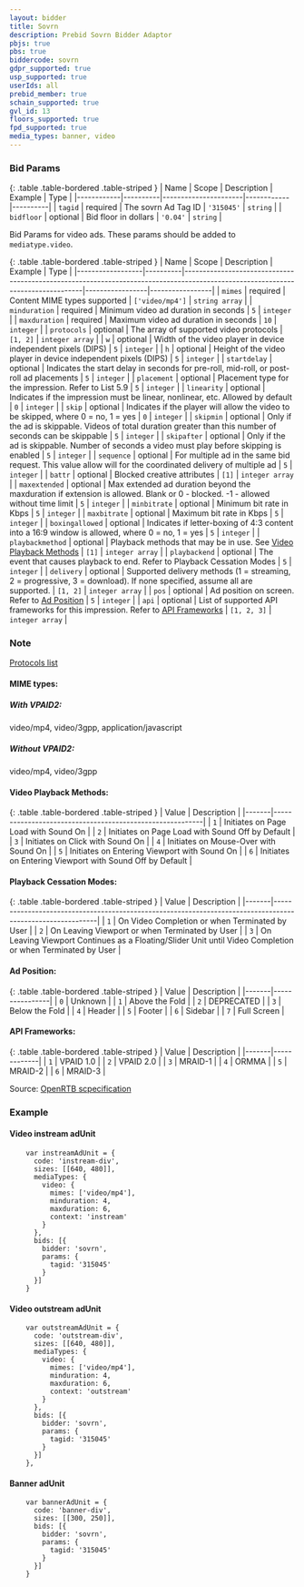 ```yaml
---
layout: bidder
title: Sovrn
description: Prebid Sovrn Bidder Adaptor
pbjs: true
pbs: true
biddercode: sovrn
gdpr_supported: true
usp_supported: true
userIds: all
prebid_member: true
schain_supported: true
gvl_id: 13
floors_supported: true
fpd_supported: true
media_types: banner, video
---
```


### Bid Params

{: .table .table-bordered .table-striped }
| Name       | Scope    | Description          | Example    | Type     |
|------------|----------|----------------------|------------|----------|
| `tagid`    | required | The sovrn Ad Tag ID  | `'315045'` | `string` |
| `bidfloor` | optional | Bid floor in dollars | `'0.04'`   | `string` |

Bid Params for video ads. These params should be added to `mediatype.video`.

{: .table .table-bordered .table-striped }
| Name             | Scope    | Description                                                                                                                    | Example         | Type            |
|------------------|----------|--------------------------------------------------------------------------------------------------------------------------------|-----------------|-----------------|
| `mimes`          | required | Content MIME types supported                                                                                                   | `['video/mp4']` | `string array`  |
| `minduration`    | required | Minimum video ad duration in seconds                                                                                           | `5`             | `integer`       |
| `maxduration`    | required | Maximum video ad duration in seconds                                                                                           | `10`            | `integer`       |
| `protocols`      | optional | The array of supported video protocols                                                                                         | `[1, 2]`        | `integer array` |
| `w`              | optional | Width of the video player in device independent pixels (DIPS)                                                                  | `5`             | `integer`       |
| `h`              | optional | Height of the video player in device independent pixels (DIPS)                                                                 | `5`             | `integer`       |
| `startdelay`     | optional | Indicates the start delay in seconds for pre-roll, mid-roll, or post-roll ad placements                                        | `5`             | `integer`       |
| `placement`      | optional | Placement type for the impression. Refer to List 5.9                                                                           | `5`             | `integer`       |
| `linearity`      | optional | Indicates if the impression must be linear, nonlinear, etc. Allowed by default                                                 | `0`             | `integer`       |
| `skip`           | optional | Indicates if the player will allow the video to be skipped, where 0 = no, 1 = yes                                              | `0`             | `integer`       |
| `skipmin`        | optional | Only if the ad is skippable. Videos of total duration greater than this number of seconds can be skippable                     | `5`             | `integer`       |
| `skipafter`      | optional | Only if the ad is skippable. Number of seconds a video must play before skipping is enabled                                    | `5`             | `integer`       |
| `sequence`       | optional | For multiple ad in the same bid request. This value allow will for the coordinated delivery of multiple ad                     | `5`             | `integer`       |
| `battr`          | optional | Blocked creative attributes                                                                                                    | `[1]`           | `integer array` |
| `maxextended`    | optional | Max extended ad duration beyond the maxduration if extension is allowed. Blank or 0 - blocked. -1 - allowed without time limit | `5`             | `integer`       |
| `minbitrate`     | optional | Minimum bit rate in Kbps                                                                                                       | `5`             | `integer`       |
| `maxbitrate`     | optional | Maximum bit rate in Kbps                                                                                                       | `5`             | `integer`       |
| `boxingallowed`  | optional | Indicates if letter-boxing of 4:3 content into a 16:9 window is allowed, where 0 = no, 1 = yes                                 | `5`             | `integer`       |
| `playbackmethod` | optional | Playback methods that may be in use. See [Video Playback Methods](#video-playback-methods)                                     | `[1]`           | `integer array` |
| `playbackend`    | optional | The event that causes playback to end. Refer to Playback Cessation Modes                                                       | `5`             | `integer`       |
| `delivery`       | optional | Supported delivery methods (1 = streaming, 2 = progressive, 3 = download). If none specified, assume all are supported.        | `[1, 2]`        | `integer array` |
| `pos`            | optional | Ad position on screen. Refer to [Ad Position](#ad-position)                                                                    | `5`             | `integer`       |
| `api`            | optional | List of supported API frameworks for this impression. Refer to [API Frameworks](api-frameworks)                                | `[1, 2, 3]`     | `integer array` |
 

### Note

[Protocols list](https://docs.prebid.org/dev-docs/bidders/conversant.html#protocols)

#### MIME types:

##### With VPAID2:  

video/mp4,
video/3gpp,
application/javascript

##### Without VPAID2:

video/mp4,
video/3gpp

#### Video Playback Methods:

{: .table .table-bordered .table-striped }
| Value | Description                                              |
|-------|----------------------------------------------------------|
| `1`   | Initiates on Page Load with Sound On                     |
| `2`   | Initiates on Page Load with Sound Off by Default         |
| `3`   | Initiates on Click with Sound On                         |
| `4`   | Initiates on Mouse-Over with Sound On                    |
| `5`   | Initiates on Entering Viewport with Sound On             |
| `6`   | Initiates on Entering Viewport with Sound Off by Default |

#### Playback Cessation Modes:

{: .table .table-bordered .table-striped }
| Value | Description                                                                                               |
|-------|-----------------------------------------------------------------------------------------------------------|
| `1`   | On Video Completion or when Terminated by User                                                            |
| `2`   | On Leaving Viewport or when Terminated by User                                                            |
| `3`   | On Leaving Viewport Continues as a Floating/Slider Unit until Video Completion or when Terminated by User |

#### Ad Position:

{: .table .table-bordered .table-striped }
| Value | Description    |
|-------|----------------|
| `0`   | Unknown        |
| `1`   | Above the Fold |
| `2`   | DEPRECATED     |
| `3`   | Below the Fold |
| `4`   | Header         |
| `5`   | Footer         |
| `6`   | Sidebar        |
| `7`   | Full Screen    |

#### API Frameworks:

{: .table .table-bordered .table-striped }
| Value | Description |
|-------|-------------|
| `1`   | VPAID 1.0   |
| `2`   | VPAID 2.0   |
| `3`   | MRAID-1     |
| `4`   | ORMMA       |
| `5`   | MRAID-2     |
| `6`   | MRAID-3     |

Source: [OpenRTB scpecification](https://www.iab.com/wp-content/uploads/2016/03/OpenRTB-API-Specification-Version-2-5-FINAL.pdf)

### Example

#### Video instream adUnit

```
    var instreamAdUnit = {
      code: 'instream-div',
      sizes: [[640, 480]],
      mediaTypes: {
        video: {
          mimes: ['video/mp4'],
          minduration: 4,
          maxduration: 6,
          context: 'instream'
        }
      },
      bids: [{
        bidder: 'sovrn',
        params: {
          tagid: '315045'
        }
      }]
    }
```
#### Video outstream adUnit

```
    var outstreamAdUnit = {
      code: 'outstream-div',
      sizes: [[640, 480]],
      mediaTypes: {
        video: {
          mimes: ['video/mp4'],
          minduration: 4,
          maxduration: 6,
          context: 'outstream'
        }
      },
      bids: [{
        bidder: 'sovrn',
        params: {
          tagid: '315045'
        }
      }]
    },
```
#### Banner adUnit

```
    var bannerAdUnit = {
      code: 'banner-div',
      sizes: [[300, 250]],
      bids: [{
        bidder: 'sovrn',
        params: {
          tagid: '315045'
        }
      }]
    }
```
